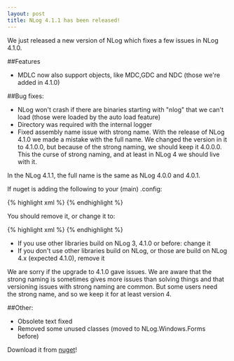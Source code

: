 ```yaml
---
layout: post
title: NLog 4.1.1 has been released!
---
```


We just released a new version of NLog which fixes a few issues in NLog 4.1.0.

##Features

- MDLC now also support objects, like MDC,GDC and NDC (those we're added in 4.1.0)

##Bug fixes:
- NLog won't crash if there are binaries starting with "nlog" that we can't load (those were loaded by the auto load feature)
- Directory was required with the internal logger
- Fixed assembly name issue with strong name. With the release of NLog 4.1.0 we made a mistake with the full name. 
We changed the version in it to 4.1.0.0, but because of the strong naming, we should keep it 4.0.0.0. 
This the curse of strong naming, and at least in NLog 4 we should live with it. 

In the NLog 4.1.1, the full name is the same as NLog 4.0.0 and 4.0.1.

If nuget is adding the following to your (main) .config:

{% highlight xml %}
<dependentAssembly>
  <assemblyIdentity name="NLog" publicKeyToken="5120e14c03d0593c" culture="neutral" />
  <bindingRedirect oldVersion="0.0.0.0-4.1.0.0" newVersion="4.1.0.0" />
</dependentAssembly>
{% endhighlight %}

You should remove it, or change it to:

{% highlight xml %}
<dependentAssembly>
  <assemblyIdentity name="NLog" publicKeyToken="5120e14c03d0593c" culture="neutral" />
  <bindingRedirect oldVersion="0.0.0.0-4.1.0.0" newVersion="4.0.0.0" />
</dependentAssembly>
{% endhighlight %}

- If you use other libraries build on NLog 3, 4.1.0 or before: change it
- If you don't use other libraries build on NLog, or those are build on NLog 4.x (expected 4.1.0), remove it

We are sorry if the upgrade to 4.1.0 gave issues. 
We are aware that the strong naming is sometimes gives more issues than solving things and 
that versioning issues with strong naming are common. 
But some users need the strong name, and so we keep it for at least version 4.


##Other:
- Obsolete text fixed
- Removed some unused classes (moved to NLog.Windows.Forms before)


Download it from [nuget](https://www.nuget.org/packages/NLog/)!
